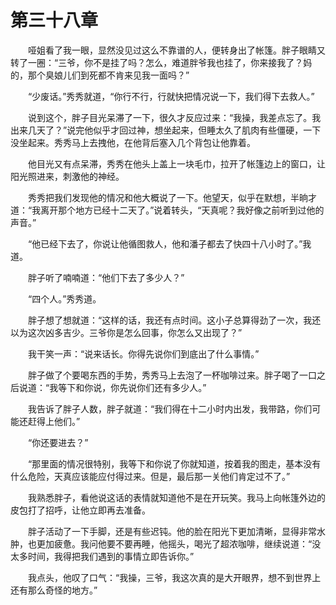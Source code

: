 # 第三十八章


　　哑姐看了我一眼，显然没见过这么不靠谱的人，便转身出了帐篷。胖子眼睛又转了一圈：“三爷，你不是挂了吗？怎么，难道胖爷我也挂了，你来接我了？妈的，那个臭娘儿们到死都不肯来见我一面吗？”

　　“少废话。”秀秀就道，“你行不行，行就快把情况说一下，我们得下去救人。”

　　说到这个，胖子目光呆滞了一下，很久才反应过来：“我操，我差点忘了。我出来几天了？”说完他似乎才回过神，想坐起来，但睡太久了肌肉有些僵硬，一下没坐起来。秀秀马上去拽他，在他背后塞入几个背包让他靠着。

　　他目光又有点呆滞，秀秀在他头上盖上一块毛巾，拉开了帐篷边上的窗口，让阳光照进来，刺激他的神经。

　　秀秀把我们发现他的情况和他大概说了一下。他望天，似乎在默想，半晌才道：“我离开那个地方已经十二天了。”说着转头，“天真呢？我好像之前听到过他的声音。”

　　“他已经下去了，你说让他循图救人，他和潘子都去了快四十八小时了。”我道。

　　胖子听了喃喃道：“他们下去了多少人？”

　　“四个人。”秀秀道。

　　胖子想了想就道：“这样的话，我还有点时间。这小子总算得劲了一次，我还以为这次凶多吉少。三爷你是怎么回事，你怎么又出现了？”

　　我干笑一声：“说来话长。你得先说你们到底出了什么事情。”

　　胖子做了个要喝东西的手势，秀秀马上去泡了一杯咖啡过来。胖子喝了一口之后说道：“我等下和你说，你先说你们还有多少人。”

　　我告诉了胖子人数，胖子就道：“我们得在十二小时内出发，我带路，你们可能还赶得上他们。”

　　“你还要进去？”

　　“那里面的情况很特别，我等下和你说了你就知道，按着我的图走，基本没有什么危险，天真应该能应付得过来。但是，最后那一关他们肯定过不了。”

　　我熟悉胖子，看他说这话的表情就知道他不是在开玩笑。我马上向帐篷外边的皮包打了招呼，让他立即再去准备。

　　胖子活动了一下手脚，还是有些迟钝。他的脸在阳光下更加清晰，显得非常水肿，也更加疲惫。我问他要不要再睡，他摇头，喝光了超浓咖啡，继续说道：“没太多时间，我得把我们遇到的事情立即告诉你。”

　　我点头，他叹了口气：“我操，三爷，我这次真的是大开眼界，想不到世界上还有那么奇怪的地方。”

